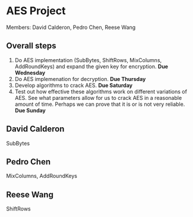 # AES Project
Members: David Calderon, Pedro Chen, Reese Wang


## Overall steps
1. Do AES implementation (SubBytes, ShiftRows, MixColumns, AddRoundKeys) and expand the given key for encryption. **Due Wednesday**
2. Do AES implemenation for decryption. **Due Thursday**
3. Develop algorithms to crack AES. **Due Saturday**
4. Test out how effective these algorithms work on different variations of AES. See what parameters allow for us to crack AES in a reasonable amount of time. Perhaps we can prove that it is or is not very reliable. **Due Sunday**

## David Calderon
SubBytes
## Pedro Chen
MixColumns, AddRoundKeys
## Reese Wang
ShiftRows
